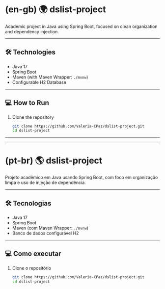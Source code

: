 # (en-gb) 🌍 dslist-project

Academic project in Java using Spring Boot, focused on clean organization and dependency injection.

---

## 🛠️ Technologies

- Java 17
- Spring Boot
- Maven (with Maven Wrapper: `./mvnw`)
- Configurable H2 Database

---

## 💻 How to Run

1. Clone the repository  
   ```bash
   git clone https://github.com/Valeria-CPaz/dslist-project.git
   cd dslist-project
   ```
---
---
# (pt-br) 🌎 dslist-project

Projeto acadêmico em Java usando Spring Boot, com foco em organização limpa e uso de injeção de dependência.

---

## 🛠️ Tecnologias

- Java 17
- Spring Boot
- Maven (com Maven Wrapper: `./mvnw`)
- Banco de dados configurável H2

---

## 💻 Como executar

1. Clone o repositório  
   ```bash
   git clone https://github.com/Valeria-CPaz/dslist-project.git
   cd dslist-project
